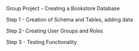 Group Project - Creating a Bookstore Database 

Step 1 - Creation of Schema and Tables, adding data  


Step 2- Creating User Groups and Roles 


Step 3 - Testing Functionality 
